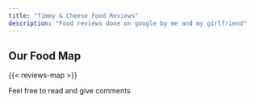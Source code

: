 ```yaml
---
title: "Timmy & Cheese Food Reviews"
description: "Food reviews done on google by me and my girlfriend"
---
```


## Our Food Map
{{< reviews-map >}}

Feel free to read and give comments